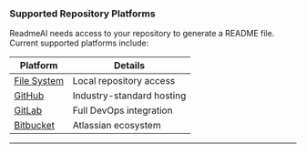 ### Supported Repository Platforms

ReadmeAI needs access to your repository to generate a README file. Current supported platforms include:

| Platform                   | Details                   |
|----------------------------|---------------------------|
| [File System][file-system] | Local repository access   |
| [GitHub][github]           | Industry-standard hosting |
| [GitLab][gitlab]           | Full DevOps integration   |
| [Bitbucket][bitbucket]     | Atlassian ecosystem       |

---

<!-- REFERENCE LINKS -->
[bitbucket]: https://bitbucket.org/
[file-system]: https://en.wikipedia.org/wiki/File_system
[github]: https://github.com/
[gitlab]: https://gitlab.com/
